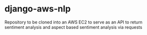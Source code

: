 # django-aws-nlp
Repository to be cloned into an AWS EC2 to serve as an API to return sentiment analysis and aspect based sentiment analysis via requests
